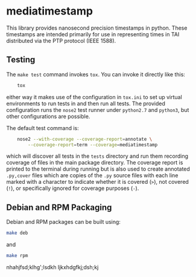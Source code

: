 # mediatimestamp

This library provides nanosecond precision timestamps in python. These
timestamps are intended primarily for use in representing times in TAI
distributed via the PTP protocol (IEEE 1588).

## Testing

The `make test` command invokes `tox`. You can invoke it directly like
this:

```bash
    tox
```

either way it makes use of the configuration in `tox.ini` to set up
virtual environments to run tests in and then run all tests. The
provided configuration runs the `nose2` test runner under `python2.7`
and `python3`, but other configurations are possible.

The default test command is:

```bash
    nose2 --with-coverage --coverage-report=annotate \
        --coverage-report=term --coverage=mediatimestamp
```

which will discover all tests in the `tests` directory and run them
recording coverage of files in the main package directory. The
coverage report is printed to the terminal during running but is also
used to create annotated `.py,cover` files which are copies of the
`.py` source files with each line marked with a character to indicate
whether it is covered (`>`), not covered (`!`), or specifically
ignored for coverage purposes (`-`).

## Debian and RPM Packaging

Debian and RPM packages can be built using:

```bash
make deb
```

and

```bash
make rpm
```
   nhahjfsd;klhg';lsdkh
ljkxhdgfkj;dsh;kj

